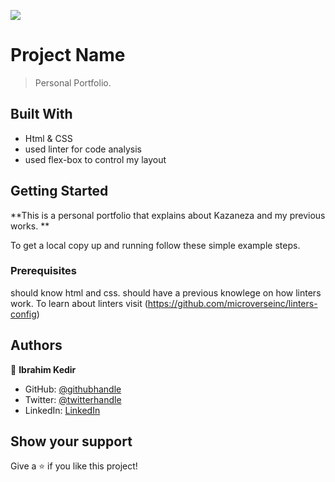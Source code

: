 ![](https://img.shields.io/badge/Microverse-blueviolet)

# Project Name

> Personal Portfolio.

## Built With

- Html & CSS
- used linter for code analysis
- used flex-box to control my layout

## Getting Started

**This is a personal portfolio that explains about Kazaneza and my previous works. **

To get a local copy up and running follow these simple example steps.

### Prerequisites

should know html and css.
should have a previous knowlege on how linters work. To learn about linters visit (https://github.com/microverseinc/linters-config)

## Authors

👤 **Ibrahim Kedir**

- GitHub: [@githubhandle](https://github.com/kazaneza)
- Twitter: [@twitterhandle](https://twitter.com/kazaneza)
- LinkedIn: [LinkedIn](https://linkedin.com/in/kazaneza)

## Show your support

Give a ⭐️ if you like this project!